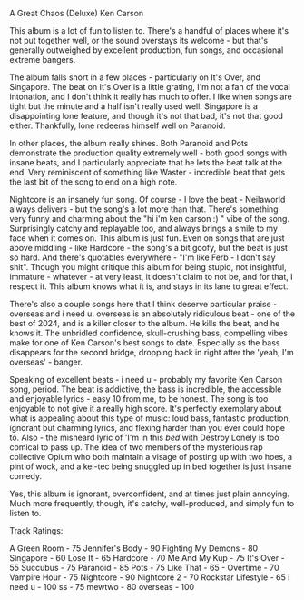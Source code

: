 A Great Chaos (Deluxe)
Ken Carson

This album is a lot of fun to listen to. There's a handful of places where it's not put together well, or the sound overstays its welcome - but that's generally outweighed by excellent production, fun songs, and occasional extreme bangers.

The album falls short in a few places - particularly on It's Over, and Singapore. The beat on It's Over is a little grating, I'm not a fan of the vocal intonation, and I don't think it really has much to offer. I like when songs are tight but the minute and a half isn't really used well. Singapore is a disappointing lone feature, and though it's not that bad, it's not that good either. Thankfully, lone redeems himself well on Paranoid. 

In other places, the album really shines. Both Paranoid and Pots demonstrate the production quality extremely well - both good songs with insane beats, and I particularly appreciate that he lets the beat talk at the end. Very reminiscent of something like Waster - incredible beat that gets the last bit of the song to end on a high note. 

Nightcore is an insanely fun song. Of course - I love the beat - Neilaworld always delivers - but the song's a lot more than that. There's something very funny and charming about the "hi i'm ken carson :) " vibe of the song. Surprisingly catchy and replayable too, and always brings a smile to my face when it comes on. This album is just fun. Even on songs that are just above middling - like Hardcore - the song's a bit goofy, but the beat is just so hard. And there's quotables everywhere - "I'm like Ferb - I don't say shit". Though you might critique this album for being stupid, not insightful, immature - whatever - at very least, it doesn't claim to not be, and for that, I respect it. This album knows what it is, and stays in its lane to great effect. 

There's also a couple songs here that I think deserve particular praise - overseas and i need u. overseas is an absolutely ridiculous beat - one of the best of 2024, and is a killer closer to the album. He kills the beat, and he knows it. The unbridled confidence, skull-crushing bass, compelling vibes make for one of Ken Carson's best songs to date. Especially as the bass disappears for the second bridge, dropping back in right after the 'yeah, I'm overseas' - banger.

Speaking of excellent beats - i need u - probably my favorite Ken Carson song, period. The beat is addictive, the bass is incredible, the accessible and enjoyable lyrics - easy 10 from me, to be honest. The song is too enjoyable to not give it a really high score. It's perfectly exemplary about what is appealing about this type of music: loud bass, fantastic production, ignorant but charming lyrics, and flexing harder than you ever could hope to. Also - the misheard lyric of 'I'm in this *bed* with Destroy Lonely is too comical to pass up. The idea of two members of the mysterious rap collective Opium who both maintain a visage of posting up with two hoes, a pint of wock, and a kel-tec being snuggled up in bed together is just insane comedy.

Yes, this album is ignorant, overconfident, and at times just plain annoying. Much more frequently, though, it's catchy, well-produced, and simply fun to listen to.  

Track Ratings:

A Green Room - 75
Jennifer's Body - 90
Fighting My Demons - 80
Singapore - 60
Lose It - 65
Hardcore - 70
Me And My Kup - 75
It's Over - 55
Succubus - 75
Paranoid - 85
Pots - 75
Like That - 65 - 
Overtime - 70
Vampire Hour - 75
Nightcore - 90
Nightcore 2 - 70
Rockstar Lifestyle - 65
i need u - 100
ss - 75
mewtwo - 80
overseas - 100
